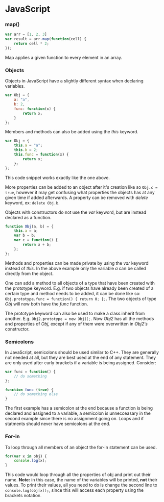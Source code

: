 JavaScript
==========

### map()
```javascript
var arr = [1, 2, 3]
var result = arr.map(function(cell) {
    return cell * 2;
});
```
Map applies a given function to every element in an array.

### Objects
Objects in JavaScript have a slightly different syntax when declaring variables.

```javascript
var Obj = {
    a: "a",
    b: 2,
    func: function(x) {
        return x;
    }
};
```
Members and methods can also be added using the *this* keyword.

```javascript
var Obj = {
    this.a = "a";
    this.b = 2;
    this.func = function(x) {
        return x;
    };
};
```

This code snippet works exactly like the one above.

More properties can be added to an object after it's creation like so `Obj.c = true`, however it may get confusing what properties the objects has at any given time if added afterwards. A property can be removed with *delete* keyword, ex: `delete Obj.b`.

Objects with constructors do not use the *var* keyword, but are instead declared as a function.

```javascript
function Obj(a, b) = {
    this.a = a;
    var b = b;
    var c = function() {
        return a + b;
    };
};
```

Methods and properties can be made private by using the *var* keyword instead of *this*. In the above example only the variable *a* can be called directly from the object.

One can add a method to all objects of a type that have been created with the prototype keyword. E.g. if two objects have already been created of a certain type and method needs to be added, it can be done like so: `Obj.prototype.func = function() { return 0; };`. The two objects of type *Obj* will now both have the *func* function.

The prototype keyword can also be used to make a class inherit from another. E.g. `Obj2.prototype = new Obj();`. Now *Obj2* has all the methods and properties of *Obj*, except if any of them were overwritten in *Obj2's* constructor.

### Semicolons
In JavaScript, semicolons should be used similar to C++. They are generally not needed at all, but they are best used at the end of any statement. They are only used after curly brackets if a variable is being assigned. Consider:
```javascript
var func = function() {
    // do something
};

function func (true) {
    // do something else
}
```

The first example has a semicolon at the end because a function is being declared and assigned to a variable, a semicolon is unnecceasary in the second example since there is no assignment going on. Loops and if statments should never have semicolons at the end.

### For-in
To loop through all members of an object the for-in statement can be used.
```javascript
for(var x in obj) {
    console.log(x);
}
```

This code would loop through all the properties of obj and print out their name. **Note:** in this case, the name of the variables will be printed, **not** their values. To print their values, all you need to do is change the second line to `console.log(obj[x]);`, since this will access each property using the brackets notation.
